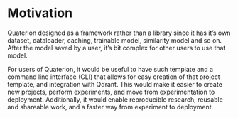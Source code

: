 # Motivation
Quaterion designed as a framework rather than a library since it has it’s own dataset, dataloader, caching, trainable model, similarity model and so on. After the model saved by a user, it’s bit complex for other users to use that model. 

For users of Quaterion, it would be useful to have such template and a command line interface (CLI) that allows for easy creation of that project template, and integration with Qdrant. This would make it easier to create new projects, perform experiments, and move from experimentation to deployment. Additionally, it would enable reproducible research, reusable and shareable work, and a faster way from experiment to deployment.

